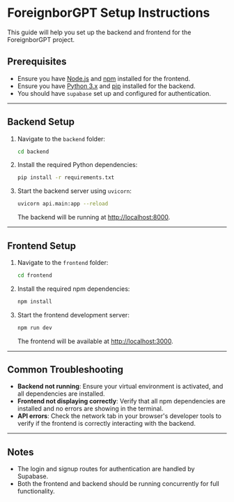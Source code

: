# ForeignborGPT Setup Instructions

This guide will help you set up the backend and frontend for the ForeignborGPT project.

## Prerequisites

- Ensure you have [Node.js](https://nodejs.org/) and [npm](https://npmjs.com/) installed for the frontend.
- Ensure you have [Python 3.x](https://www.python.org/downloads/) and [pip](https://pip.pypa.io/en/stable/) installed for the backend.
- You should have `supabase` set up and configured for authentication.

---

## Backend Setup

1. Navigate to the `backend` folder:

    ```bash
    cd backend
    ```

2. Install the required Python dependencies:

    ```bash
    pip install -r requirements.txt
    ```

3. Start the backend server using `uvicorn`:

    ```bash
    uvicorn api.main:app --reload
    ```

   The backend will be running at [http://localhost:8000](http://localhost:8000).

---

## Frontend Setup

1. Navigate to the `frontend` folder:

    ```bash
    cd frontend
    ```

2. Install the required npm dependencies:

    ```bash
    npm install
    ```

3. Start the frontend development server:

    ```bash
    npm run dev
    ```

   The frontend will be available at [http://localhost:3000](http://localhost:3000).

---

## Common Troubleshooting

- **Backend not running**: Ensure your virtual environment is activated, and all dependencies are installed.
- **Frontend not displaying correctly**: Verify that all npm dependencies are installed and no errors are showing in the terminal.
- **API errors**: Check the network tab in your browser's developer tools to verify if the frontend is correctly interacting with the backend.

---

## Notes

- The login and signup routes for authentication are handled by Supabase.
- Both the frontend and backend should be running concurrently for full functionality.


